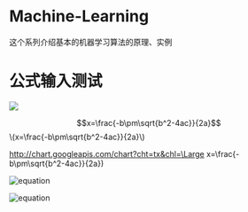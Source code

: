 # Machine-Learning

这个系列介绍基本的机器学习算法的原理、实例


# 公式输入测试

<img src="http://chart.googleapis.com/chart?cht=tx&chl=\Large x=\frac{-b\pm\sqrt{b^2-4ac}}{2a}" style="border:none;">


<script type="text/javascript" src="http://cdn.mathjax.org/mathjax/latest/MathJax.js?config=default"> </script>
$$x=\frac{-b\pm\sqrt{b^2-4ac}}{2a}$$
\\(x=\frac{-b\pm\sqrt{b^2-4ac}}{2a}\\)


http://chart.googleapis.com/chart?cht=tx&chl=\Large x=\frac{-b\pm\sqrt{b^2-4ac}}{2a})

![equation](http://latex.codecogs.com/gif.latex?\frac{5+4+(2-3-(6+\frac{4}{5}))}{3(6-2)(2-7)})


![equation](http://latex.codecogs.com/gif.latex?e^2+\frac{5+4+(2-3-(6+\frac{4}{5}))}{3(6-2)(2-7)})
